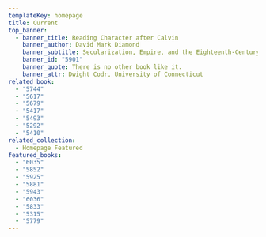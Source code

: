 ```yaml
---
templateKey: homepage
title: Current
top_banner:
  - banner_title: Reading Character after Calvin
    banner_author: David Mark Diamond
    banner_subtitle: Secularization, Empire, and the Eighteenth-Century Novel
    banner_id: "5901"
    banner_quote: There is no other book like it.
    banner_attr: Dwight Codr, University of Connecticut
related_book:
  - "5744"
  - "5617"
  - "5679"
  - "5417"
  - "5493"
  - "5292"
  - "5410"
related_collection:
  - Homepage Featured
featured_books:
  - "6035"
  - "5852"
  - "5925"
  - "5881"
  - "5943"
  - "6036"
  - "5833"
  - "5315"
  - "5779"
---
```

